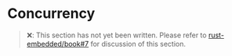 # Concurrency

> ❌: This section has not yet been written. Please refer to [rust-embedded/book#7](https://github.com/rust-embedded/book/issues/7) for discussion of this section.
